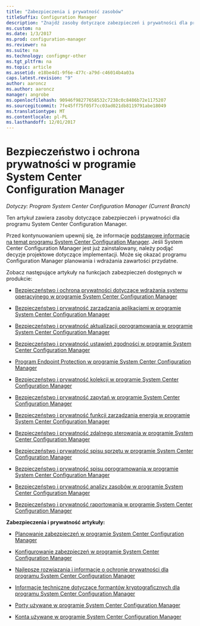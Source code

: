 ```yaml
---
title: "Zabezpieczenia i prywatność zasobów"
titleSuffix: Configuration Manager
description: "Znajdź zasoby dotyczące zabezpieczeń i prywatności dla programu System Center Configuration Manager."
ms.custom: na
ms.date: 1/3/2017
ms.prod: configuration-manager
ms.reviewer: na
ms.suite: na
ms.technology: configmgr-other
ms.tgt_pltfrm: na
ms.topic: article
ms.assetid: e18be4d1-9f6e-477c-a79d-c46014b4a03a
caps.latest.revision: "9"
author: aaroncz
ms.author: aaroncz
manager: angrobe
ms.openlocfilehash: 90946f98277658532c7238c0c8486b72e1175207
ms.sourcegitcommit: 7fe45ff75f05f7cc03ad021db8119791abe18049
ms.translationtype: MT
ms.contentlocale: pl-PL
ms.lasthandoff: 12/01/2017
---
```

# <a name="security-and-privacy-for-system-center-configuration-manager"></a>Bezpieczeństwo i ochrona prywatności w programie System Center Configuration Manager

*Dotyczy: Program System Center Configuration Manager (Current Branch)*

Ten artykuł zawiera zasoby dotyczące zabezpieczeń i prywatności dla programu System Center Configuration Manager.  

 Przed kontynuowaniem upewnij się, że informacje [podstawowe informacje na temat programu System Center Configuration Manager](../../../core/understand/fundamentals.md). Jeśli System Center Configuration Manager jest już zainstalowany, należy podjąć decyzje projektowe dotyczące implementacji. Może się okazać programu Configuration Manager planowania i wdrażania zawartości przydatne.  

 Zobacz następujące artykuły na funkcjach zabezpieczeń dostępnych w produkcie:  

-   [Bezpieczeństwo i ochrona prywatności dotyczące wdrażania systemu operacyjnego w programie System Center Configuration Manager](../../../osd/plan-design/security-and-privacy-for-operating-system-deployment.md)  

-   [Bezpieczeństwo i prywatność zarządzania aplikacjami w programie System Center Configuration Manager](../../../apps/plan-design/security-and-privacy-for-application-management.md)  

-   [Bezpieczeństwo i prywatność aktualizacji oprogramowania w programie System Center Configuration Manager](../../../sum/plan-design/security-and-privacy-for-software-updates.md)  

-   [Bezpieczeństwo i prywatność ustawień zgodności w programie System Center Configuration Manager](../../../compliance/plan-design/security-and-privacy-for-compliance-settings.md)  

-   [Program Endpoint Protection w programie System Center Configuration Manager](../../../protect/deploy-use/endpoint-protection.md)  

-   [Bezpieczeństwo i prywatność kolekcji w programie System Center Configuration Manager](../../../core/clients/manage/collections/security-and-privacy-for-collections.md)  

-   [Bezpieczeństwo i prywatność zapytań w programie System Center Configuration Manager](../../../core/servers/manage/security-and-privacy-for-queries.md)  

-   [Bezpieczeństwo i prywatność funkcji zarządzania energią w programie System Center Configuration Manager](../../../core/clients/manage/power/security-and-privacy-for-power-management.md)  

-   [Bezpieczeństwo i prywatność zdalnego sterowania w programie System Center Configuration Manager](../../../core/clients/manage/remote-control/security-and-privacy-for-remote-control.md)  

-   [Bezpieczeństwo i prywatność spisu sprzętu w programie System Center Configuration Manager](../../../core/clients/manage/inventory/security-and-privacy-for-hardware-inventory.md)  

-   [Bezpieczeństwo i prywatność spisu oprogramowania w programie System Center Configuration Manager](../../../core/clients/manage/inventory/security-and-privacy-for-software-inventory.md)  

-   [Bezpieczeństwo i prywatność analizy zasobów w programie System Center Configuration Manager](../../../core/clients/manage/asset-intelligence/security-and-privacy-for-asset-intelligence.md)  

-   [Bezpieczeństwo i prywatność raportowania w programie System Center Configuration Manager](../../../core/servers/manage/security-and-privacy-for-reporting.md)  



 **Zabezpieczenia i prywatność artykuły:**  

-   [Planowanie zabezpieczeń w programie System Center Configuration Manager](../../../core/plan-design/security/plan-for-security.md)  

-   [Konfigurowanie zabezpieczeń w programie System Center Configuration Manager](../../../core/plan-design/security/configure-security.md)  


-   [Najlepsze rozwiązania i informacje o ochronie prywatności dla programu System Center Configuration Manager](../../../core/plan-design/security/security-best-practices-and-privacy-information.md)  

-   [Informacje techniczne dotyczące formantów kryptograficznych dla programu System Center Configuration Manager](../../../protect/deploy-use/cryptographic-controls-technical-reference.md)  

-   [Porty używane w programie System Center Configuration Manager](../../../core/plan-design/hierarchy/ports.md)  

-   [Konta używane w programie System Center Configuration Manager](../../../core/plan-design/hierarchy/accounts.md)  
